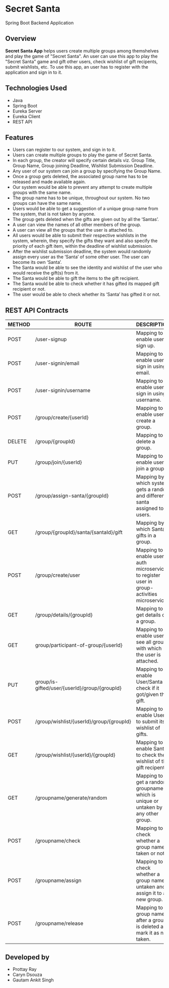 # Secret Santa

Spring Boot Backend Application


## Overview


**Secret Santa App** helps users create multiple groups among themshelves and play the game of "Secret Santa". An user can use this app to play the "Secret Santa" game and gift other users, check wishlist of gift recipents, submit wishlists, etc. To use this app, an user has to register with the application and sign in to it.


## Technologies Used


* Java 
* Spring Boot
* Eureka Server
* Eureka Client
* REST API


## Features


* Users can register to our system, and sign in to it.
* Users can create multiple groups to play the game of Secret Santa.
* In each group, the creator will specify certain details viz. Group Title, Group Name, Group joining Deadline, Wishlist Submission Deadline.
* Any user of our system can join a group by specifying the Group Name.
* Once a group gets deleted, the associated group name has to be released and made available again.
* Our system would be able to prevent any attempt to create multiple groups with the same name.
* The group name has to be unique, throughout our system. No two groups can have the same name.
* Users would be able to get a suggestion of a unique group name from the system, that is not taken by anyone.
* The group gets deleted when the gifts are given out by all the ‘Santas’.
* A user can view the names of all other members of the group.
* A user can view all the groups that the user is attached to.
* All users would be able to submit their respective wishlists in the system, wherein, they specify the gifts they want and also specify the priority of each gift item, within the deadline of wishlist submission.
* After the wishlist submission deadline, the system would randomly assign every user as the ‘Santa’ of some other user. The user can become its own ‘Santa’.
* The Santa would be able to see the identity and wishlist of the user who would receive the gift(s) from it.
* The Santa would be able to gift the items to the gift recipient.
* The Santa would be able to check whether it has gifted its mapped gift recipient or not.
* The user would be able to check whether its ‘Santa’ has gifted it or not.


## REST API Contracts

METHOD | ROUTE | DESCRIPTION 
------------|-----|------------
POST | /user-signup | Mapping to enable user to sign up.
POST | /user-signin/email | Mapping to enable user to sign in using email.
POST | /user-signin/username | Mapping to enable user to sign in using username.
POST | /group/create/{userId} | Mapping to enable user to create a group.
DELETE | /group/{groupId} | Mapping to delete a group.
PUT | /group/join/{userId} | Mapping to enable user to join a group.
POST | /group/assign-santa/{groupId} | Mapping by which system gets a random and different santa assigned to all users.
GET | /group/{groupId}/santa/{santaId}/gift | Mapping by which Santa gifts in a group.
POST | /group/create/user | Mapping to enable user-auth microservice to register user in group-activities microservice.
GET | /group/details/{groupId} | Mapping to get details of a group.
GET | group/participant-of-group/{userId} | Mapping to enable user to see all groups with which the user is attached.
PUT | group/is-gifted/user/{userId}/group/{groupId} | Mapping to enable User/Santa to check if it got/given the gift.
POST | /group/wishlist/{userId}/group/{groupId} | Mapping to enable User to submit its wishlist of gifts.
GET | /group/wishlist/{userId}/{groupId} | Mapping to enable Santa to check the wishlist of the gift recipent.
GET | /groupname/generate/random | Mapping to get a random groupname which is unique or untaken by any other group.
POST | /groupname/check | Mapping to check whether a group name is taken or not.
POST | /groupname/assign | Mapping to check whether a group name is untaken and assign it to a new group.
POST | /groupname/release | Mapping to a group name after a group is deleted and mark it as not taken.


## Developed by


* Prottay Ray
* Caryn Dsouza
* Gautam Ankit Singh
